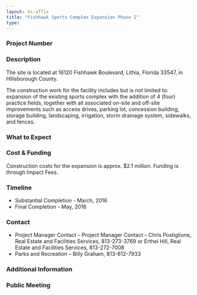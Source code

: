 ```yaml
---
layout: hc-affix
title: "Fishhawk Sports Complex Expansion Phase I"
type:
---
```


### Project Number



### Description

The site is located at 16120 Fishhawk Boulevard, Lithia, Florida 33547, in Hillsborough County.

The construction work for the facility includes but is not limited to: expansion of the existing sports complex with the addition of 4 (four) practice fields, together with all associated on-site and off-site improvements such as access drives, parking lot, concession building, storage building, landscaping, irrigation, storm drainage system, sidewalks, and fences.

### What to Expect



### Cost & Funding

Construction costs for the expansion is approx. $2.1 million. Funding is through Impact Fees.

### Timeline

* Substantial Completion - March, 2016
* Final Completion - May, 2016

### Contact

* Project Manager Contact – Project Manager Contact – Chris Postiglione, Real Estate and Facilities Services, 813-273-3769 or Erthel Hill, Real Estate and Facilities Services, 813-272-7008
* Parks and Recreation – Billy Graham, 813-612-7933

### Additional Information



### Public Meeting
